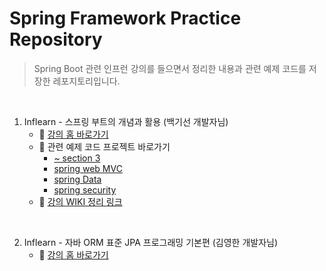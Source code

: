 # Spring Framework Practice Repository
> Spring Boot 관련 인프런 강의를 들으면서 정리한 내용과 관련 예제 코드를 저장한 레포지토리입니다.

<br>

1. Inflearn - 스프링 부트의 개념과 활용 (백기선 개발자님)
    - :round_pushpin: [강의 홈 바로가기](https://www.inflearn.com/course/%EC%8A%A4%ED%94%84%EB%A7%81%EB%B6%80%ED%8A%B8/dashboard)
    - :round_pushpin: 관련 예제 코드 프로젝트 바로가기
      - [~ section 3](/springInit)
      - [spring web MVC](/springMVC)
      - [spring Data](/springData)
      - [spring security](/springSecurity)
    - :round_pushpin: [강의 WIKI 정리 링크](https://github.com/leejieuns2/springPractice/wiki/%EC%8A%A4%ED%94%84%EB%A7%81-%EB%B6%80%ED%8A%B8%EC%9D%98-%EA%B0%9C%EB%85%90%EA%B3%BC-%ED%99%9C%EC%9A%A9)
   

<br>


2. Inflearn - 자바 ORM 표준 JPA 프로그래밍 기본편 (김영한 개발자님)
   - :round_pushpin: [강의 홈 바로가기](https://www.inflearn.com/course/ORM-JPA-Basic/dashboard)
